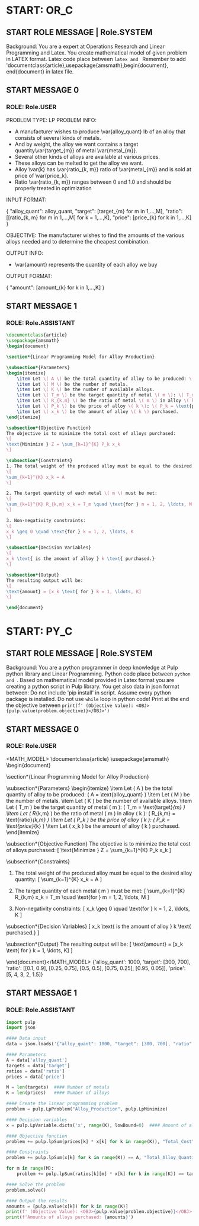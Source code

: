 # START: OR_C 
## START ROLE MESSAGE | Role.SYSTEM 
Background: You are a expert at Operations Research and Linear Programming and Latex. You create mathematical model of given problem in LATEX format. Latex code place between ```latex and ``` Remember to add 'documentclass{article},usepackage{amsmath},begin{document}, end{document} in latex file. 
## START MESSAGE 0 
### ROLE: Role.USER
<DESCRIPTION>
PROBLEM TYPE: LP
PROBLEM INFO:

- A manufacturer wishes to produce \var{alloy_quant} lb of an alloy that consists of several kinds of metals.
- And by weight, the alloy we want contains a target quantity\var{target_{m}} of metal \var{metal_{m}}.
- Several other kinds of alloys are available at various prices. 
- These alloys can be melted to get the alloy we want.
- Alloy \var{k} has \var{ratio_{k, m}} ratio of \var{metal_{m}} and is sold at price of \var{price_k}.
- Ratio \var{ratio_{k, m}} ranges between 0 and 1.0 and should be properly treated in optimization

INPUT FORMAT:

{
	"alloy_quant": alloy_quant,
	"target": [target_{m} for m in 1,...,M],
	"ratio": [[ratio_{k, m} for m in 1,...,M] for k = 1,...,K],
	"price": [price_{k} for k in 1,...,K]
}

OBJECTIVE: The manufacturer wishes to find the amounts of the various alloys needed and to determine the cheapest combination.

OUTPUT INFO:

- \var{amount} represents the quantity of each alloy we buy

OUTPUT FORMAT:

{
	"amount": [amount_{k} for k in 1,...,K]
}
</DESCRIPTION>


## START MESSAGE 1 
### ROLE: Role.ASSISTANT
```latex
\documentclass{article}
\usepackage{amsmath}
\begin{document}

\section*{Linear Programming Model for Alloy Production}

\subsection*{Parameters}
\begin{itemize}
    \item Let \( A \) be the total quantity of alloy to be produced: \( A = \text{alloy\_quant} \)
    \item Let \( M \) be the number of metals.
    \item Let \( K \) be the number of available alloys.
    \item Let \( T_m \) be the target quantity of metal \( m \): \( T_m = \text{target}_{m} \)
    \item Let \( R_{k,m} \) be the ratio of metal \( m \) in alloy \( k \): \( R_{k,m} = \text{ratio}_{k,m} \)
    \item Let \( P_k \) be the price of alloy \( k \): \( P_k = \text{price}_{k} \)
    \item Let \( x_k \) be the amount of alloy \( k \) purchased.
\end{itemize}

\subsection*{Objective Function}
The objective is to minimize the total cost of alloys purchased:
\[
\text{Minimize } Z = \sum_{k=1}^{K} P_k x_k
\]

\subsection*{Constraints}
1. The total weight of the produced alloy must be equal to the desired alloy quantity:
\[
\sum_{k=1}^{K} x_k = A
\]

2. The target quantity of each metal \( m \) must be met:
\[
\sum_{k=1}^{K} R_{k,m} x_k = T_m \quad \text{for } m = 1, 2, \ldots, M
\]

3. Non-negativity constraints:
\[
x_k \geq 0 \quad \text{for } k = 1, 2, \ldots, K
\]

\subsection*{Decision Variables}
\[
x_k \text{ is the amount of alloy } k \text{ purchased.}
\]

\subsection*{Output}
The resulting output will be:
\[
\text{amount} = [x_k \text{ for } k = 1, \ldots, K]
\]

\end{document}
```

# START: PY_C 
## START ROLE MESSAGE | Role.SYSTEM 
Background: You are a python programmer in deep knowledge at Pulp python library and Linear Programming. Python code place between ```python and ```. Based on mathematical model provided in Latex format you are creating a python script in Pulp library. You get also data in json format between: <DATA></DATA> Do not include 'pip install' in script. Assume every python package is installed. Do not use `while` loop in python code! Print at the end the objective between <OBJ></OBJ> `print(f' (Objective Value): <OBJ>{pulp.value(problem.objective)}</OBJ>')` 
## START MESSAGE 0 
### ROLE: Role.USER
<MATH_MODEL>
\documentclass{article}
\usepackage{amsmath}
\begin{document}

\section*{Linear Programming Model for Alloy Production}

\subsection*{Parameters}
\begin{itemize}
    \item Let \( A \) be the total quantity of alloy to be produced: \( A = \text{alloy\_quant} \)
    \item Let \( M \) be the number of metals.
    \item Let \( K \) be the number of available alloys.
    \item Let \( T_m \) be the target quantity of metal \( m \): \( T_m = \text{target}_{m} \)
    \item Let \( R_{k,m} \) be the ratio of metal \( m \) in alloy \( k \): \( R_{k,m} = \text{ratio}_{k,m} \)
    \item Let \( P_k \) be the price of alloy \( k \): \( P_k = \text{price}_{k} \)
    \item Let \( x_k \) be the amount of alloy \( k \) purchased.
\end{itemize}

\subsection*{Objective Function}
The objective is to minimize the total cost of alloys purchased:
\[
\text{Minimize } Z = \sum_{k=1}^{K} P_k x_k
\]

\subsection*{Constraints}
1. The total weight of the produced alloy must be equal to the desired alloy quantity:
\[
\sum_{k=1}^{K} x_k = A
\]

2. The target quantity of each metal \( m \) must be met:
\[
\sum_{k=1}^{K} R_{k,m} x_k = T_m \quad \text{for } m = 1, 2, \ldots, M
\]

3. Non-negativity constraints:
\[
x_k \geq 0 \quad \text{for } k = 1, 2, \ldots, K
\]

\subsection*{Decision Variables}
\[
x_k \text{ is the amount of alloy } k \text{ purchased.}
\]

\subsection*{Output}
The resulting output will be:
\[
\text{amount} = [x_k \text{ for } k = 1, \ldots, K]
\]

\end{document}</MATH_MODEL>
<DATA>
{'alloy_quant': 1000, 'target': [300, 700], 'ratio': [[0.1, 0.9], [0.25, 0.75], [0.5, 0.5], [0.75, 0.25], [0.95, 0.05]], 'price': [5, 4, 3, 2, 1.5]}</DATA>


## START MESSAGE 1 
### ROLE: Role.ASSISTANT
```python
import pulp
import json

#### Data input
data = json.loads('{"alloy_quant": 1000, "target": [300, 700], "ratio": [[0.1, 0.9], [0.25, 0.75], [0.5, 0.5], [0.75, 0.25], [0.95, 0.05]], "price": [5, 4, 3, 2, 1.5]}')

#### Parameters
A = data['alloy_quant']
targets = data['target']
ratios = data['ratio']
prices = data['price']

M = len(targets)  #### Number of metals
K = len(prices)   #### Number of alloys

#### Create the linear programming problem
problem = pulp.LpProblem("Alloy_Production", pulp.LpMinimize)

#### Decision variables
x = pulp.LpVariable.dicts('x', range(K), lowBound=0)  #### Amount of alloy k purchased

#### Objective function
problem += pulp.lpSum(prices[k] * x[k] for k in range(K)), "Total_Cost"

#### Constraints
problem += pulp.lpSum(x[k] for k in range(K)) == A, "Total_Alloy_Quantity"

for m in range(M):
    problem += pulp.lpSum(ratios[k][m] * x[k] for k in range(K)) == targets[m], f"Metal_Requirement_{m+1}"

#### Solve the problem
problem.solve()

#### Output the results
amounts = [pulp.value(x[k]) for k in range(K)]
print(f' (Objective Value): <OBJ>{pulp.value(problem.objective)}</OBJ>')
print(f'Amounts of alloys purchased: {amounts}')
```

